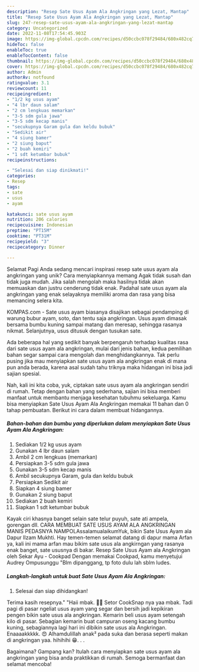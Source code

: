 ```yaml
---
description: "Resep Sate Usus Ayam Ala Angkringan yang Lezat, Mantap"
title: "Resep Sate Usus Ayam Ala Angkringan yang Lezat, Mantap"
slug: 247-resep-sate-usus-ayam-ala-angkringan-yang-lezat-mantap
category: Uncategorized
date: 2022-11-08T17:54:45.903Z
image: https://img-global.cpcdn.com/recipes/d50ccbc078f29484/680x482cq70/sate-usus-ayam-ala-angkringan-foto-resep-utama.jpg
hideToc: false
enableToc: true
enableTocContent: false
thumbnail: https://img-global.cpcdn.com/recipes/d50ccbc078f29484/680x482cq70/sate-usus-ayam-ala-angkringan-foto-resep-utama.jpg
cover: https://img-global.cpcdn.com/recipes/d50ccbc078f29484/680x482cq70/sate-usus-ayam-ala-angkringan-foto-resep-utama.jpg
author: Admin
authorAv: notfound
ratingvalue: 3.1
reviewcount: 11
recipeingredient:
- "1/2 kg usus ayam"
- "4 lbr daun salam"
- "2 cm lengkuas memarkan"
- "3-5 sdm gula jawa"
- "3-5 sdm kecap manis"
- "secukupnya Garam gula dan keldu bubuk"
- "Sedikit air"
- "4 siung bamer"
- "2 siung baput"
- "2 buah kemiri"
- "1 sdt ketumbar bubuk"
recipeinstructions:

- "Selesai dan siap dinikmati!"
categories:
- Resep
tags:
- sate
- usus
- ayam

katakunci: sate usus ayam 
nutrition: 206 calories
recipecuisine: Indonesian
preptime: "PT15M"
cooktime: "PT31M"
recipeyield: "3"
recipecategory: Dinner

---
```



Selamat Pagi Anda sedang mencari inspirasi resep sate usus ayam ala angkringan yang unik? Cara menyiapkannya memang Agak tidak susah dan tidak juga mudah. Jika salah mengolah maka hasilnya tidak akan memuaskan dan justru cenderung tidak enak. Padahal sate usus ayam ala angkringan yang enak selayaknya memiliki aroma dan rasa yang bisa memancing selera kita.


KOMPAS.com - Sate usus ayam biasanya disajikan sebagai pendamping di warung bubur ayam, soto, dan tentu saja angkringan. Usus ayam dimasak bersama bumbu kuning sampai matang dan meresap, sehingga rasanya nikmat. Selanjutnya, usus ditusuk dengan tusukan sate.

Ada beberapa hal yang sedikit banyak berpengaruh terhadap kualitas rasa dari sate usus ayam ala angkringan, mulai dari jenis bahan, kedua pemilihan bahan segar sampai cara mengolah dan menghidangkannya. Tak perlu pusing jika mau menyiapkan sate usus ayam ala angkringan enak di mana pun anda berada, karena asal sudah tahu triknya maka hidangan ini bisa jadi sajian spesial.


Nah, kali ini kita coba, yuk, ciptakan sate usus ayam ala angkringan sendiri di rumah. Tetap dengan bahan yang sederhana, sajian ini bisa memberi manfaat untuk membantu menjaga kesehatan tubuhmu sekeluarga. Kamu bisa menyiapkan Sate Usus Ayam Ala Angkringan memakai 11 bahan dan 0 tahap pembuatan. Berikut ini cara dalam membuat hidangannya.

<!--inarticleads1-->

##### Bahan-bahan dan bumbu yang diperlukan dalam menyiapkan Sate Usus Ayam Ala Angkringan:

1. Sediakan 1/2 kg usus ayam
1. Gunakan 4 lbr daun salam
1. Ambil 2 cm lengkuas (memarkan)
1. Persiapkan 3-5 sdm gula jawa
1. Gunakan 3-5 sdm kecap manis
1. Ambil secukupnya Garam, gula dan keldu bubuk
1. Persiapkan Sedikit air
1. Siapkan 4 siung bamer
1. Gunakan 2 siung baput
1. Sediakan 2 buah kemiri
1. Siapkan 1 sdt ketumbar bubuk


Kayak ciri khasnya banget selain sate telur puyuh, sate ati ampela, gorengan dll. CARA MEMBUAT SATE USUS AYAM ALA ANGKRINGAN MANIS PEDASNYA NAMPOLAssalamualaikumYuk, bikin Sate Usus Ayam ala Dapur Ilzam Mukhti. Hay temen-temen selamat datang di dapur mama Arfan ya, kali ini mama arfan mau bikim sate usus ala angkirngan yang rasanya enak banget, sate ususnya di bakar. Resep Sate Usus Ayam ala Angkringan oleh Sekar Ayu - Cookpad Dengan memakai Cookpad, kamu menyetujui Audrey Ompusunggu &#34;Blm dipanggang, tp foto dulu lah sblm ludes. 

<!--inarticleads2-->

##### Langkah-langkah untuk buat Sate Usus Ayam Ala Angkringan:


1. Selesai dan siap dihidangkan!

Terima kasih resepnya.&#34; &#34;Haii mbak. 👋🏻 Setor CookSnap nya yaa mbak. Tadi pagi di pasar ngeliat usus ayam yang segar dan bersih jadi kepikiran pengen bikin sate usus ala angkringan. Kemarin beli usus ayam setengah kilo di pasar. Sebagian kemarin buat campuran oseng kacang bumbu kuning, sebagiannya lagi hari ini dibikin sate usus ala Angkringan. Enaaaakkkkk. 😍 Alhamdulillah anak² pada suka dan berasa seperti makan di angkringan yaa. hihihihi 😁. . . 

Bagaimana? Gampang kan? Itulah cara menyiapkan sate usus ayam ala angkringan yang bisa anda praktikkan di rumah. Semoga bermanfaat dan selamat mencoba!
